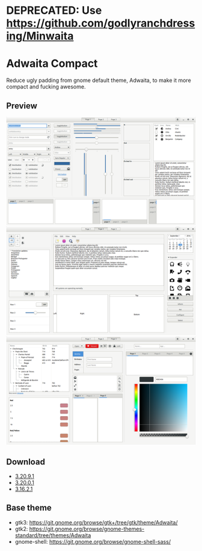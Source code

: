 # DEPRECATED: Use https://github.com/godlyranchdressing/Minwaita

# Adwaita Compact
Reduce ugly padding from gnome default theme, Adwaita, to make it more compact and fucking awesome.

## Preview
![alt text](preview-1.png "Preview 1")
![alt text](preview-2.png "Preview 2")
![alt text](preview-3.png "Preview 3")

## Download
 * [3.20.9.1](https://github.com/abihf/adwaita-compact/archive/v3.20.9.1.tar.gz)
 * [3.20.0.1](https://github.com/abihf/adwaita-compact/archive/v3.20.0.1.tar.gz)
 * [3.16.2.1](https://github.com/abihf/adwaita-compact/archive/3.16.2.1.tar.gz)

## Base theme
 - gtk3: https://git.gnome.org/browse/gtk+/tree/gtk/theme/Adwaita/
 - gtk2: https://git.gnome.org/browse/gnome-themes-standard/tree/themes/Adwaita
 - gnome-shell: https://git.gnome.org/browse/gnome-shell-sass/


